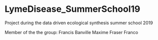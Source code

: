 # LymeDisease_SummerSchool19
Project during the data driven ecological synthesis summer school 2019

Member of the the group:
Francis Banville
Maxime Fraser Franco
